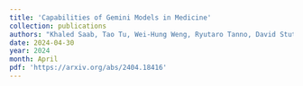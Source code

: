 ```yaml
---
title: 'Capabilities of Gemini Models in Medicine'
collection: publications
authors: "Khaled Saab, Tao Tu, Wei-Hung Weng, Ryutaro Tanno, David Stutz, Ellery Wulczyn, Fan Zhang, Tim Strother, <b>Chunjong Park</b>, Elahe Vedadi, Juanma Zambrano Chaves, Szu-Yeu Hu, Mike Schaekermann, Aishwarya Kamath, Yong Cheng, David G.T. Barrett, Cathy Cheung, Basil Mustafa, Anil Palepu, Daniel McDuff, Le Hou, Tomer Golany, Luyang Liu, Jean-baptiste Alayrac, Neil Houlsby, Nenad Tomasev, Jan Freyberg, Charles Lau, Jonas Kemp, Jeremy Lai, Shekoofeh Azizi, Kimberly Kanada, SiWai Man, Kavita Kulkarni, Ruoxi Sun, Siamak Shakeri, Luheng He, Ben Caine, Albert Webson, Natasha Latysheva, Melvin Johnson, Philip Mansfield, Jian Lu, Ehud Rivlin, Jesper Anderson, Bradley Green, Renee Wong, Jonathan Krause, Jonathon Shlens, Ewa Dominowska, S. M. Ali Eslami, Katherine Chou, Claire Cui, Oriol Vinyals, Koray Kavukcuoglu, James Manyika, Jeff Dean, Demis Hassabis, Yossi Matias, Dale Webster, Joelle Barral, Greg Corrado, Christopher Semturs, S. Sara Mahdavi, Juraj Gottweis, Alan Karthikesalingam, Vivek Natarajan"
date: 2024-04-30
year: 2024
month: April
pdf: 'https://arxiv.org/abs/2404.18416'
---
```

